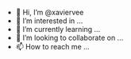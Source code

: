 - 👋 Hi, I’m @xaviervee
- 👀 I’m interested in ...
- 🌱 I’m currently learning ...
- 💞️ I’m looking to collaborate on ...
- 📫 How to reach me ...

<!---
xaviervee/xaviervee is a ✨ special ✨ repository because its `README.md` (this file) appears on your GitHub profile.
You can click the Preview link to take a look at your changes.
--->
